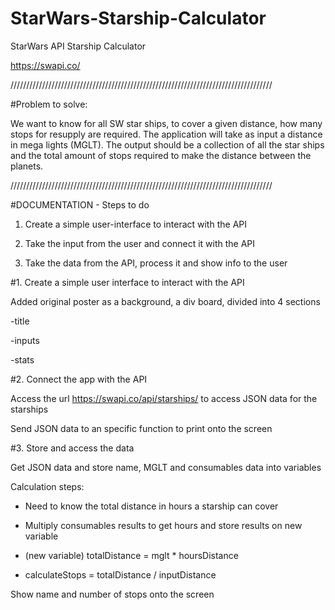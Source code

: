 # StarWars-Starship-Calculator
StarWars API Starship Calculator

https://swapi.co/  

///////////////////////////////////////////////////////////////////////////////////

#Problem to solve:

We want to know for all SW star ships, to cover a given distance, how many stops for resupply are required.
The application will take as input a distance in mega lights (MGLT).
The output should be a collection of all the star ships and the total amount of stops required to make the distance between the planets.


///////////////////////////////////////////////////////////////////////////////////

#DOCUMENTATION - Steps to do

1. Create a simple user-interface to interact with the API

2. Take the input from the user and connect it with the API

3. Take the data from the API, process it and show info to the user


#1. Create a simple user interface to interact with the API

Added original poster as a background, a div board, divided into 4 sections

-title

-inputs

-stats

#2. Connect the app with the API

Access the url https://swapi.co/api/starships/ to access JSON data for the starships

Send JSON data to an specific function to print onto the screen

#3. Store and access the data

Get JSON data and store name, MGLT and consumables data into variables

Calculation steps:

- Need to know the total distance in hours a starship can cover 

- Multiply consumables results to get hours and store results on new variable 

- (new variable) totalDistance = mglt * hoursDistance

- calculateStops = totalDistance / inputDistance

Show name and number of stops onto the screen

